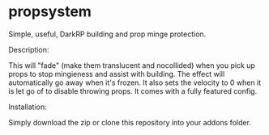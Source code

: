 # propsystem
Simple, useful, DarkRP building and prop minge protection.

Description:

This will "fade" (make them translucent and nocollided) when you pick up props to stop mingieness and assist with building. The effect will automatically go away when it's frozen. It also sets the velocity to 0 when it is let go of to disable throwing props. It comes with a fully featured config.

Installation:

Simply download the zip or clone this repository into your addons folder.

